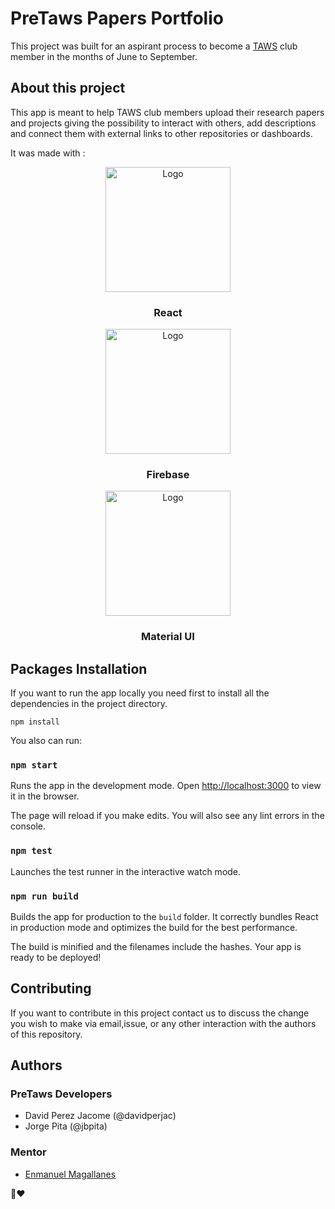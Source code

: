 
# PreTaws Papers Portfolio
This project was built for an aspirant process to become a [TAWS](https://www.taws.espol.edu.ec) club member in the months of June to September.


## About this project
This app is meant to help TAWS club members upload their research papers and projects giving the possibility to interact with others, add descriptions and connect them with external links to other repositories or dashboards.

It was made with : 

<p align="center">
  <a href="https://es.reactjs.org">
    <img src="https://upload.wikimedia.org/wikipedia/commons/thumb/4/47/React.svg/1200px-React.svg.png" alt="Logo" width="200" height="200">
  </a>

  <h3 align="center">React</h3>

  <p align="center">
  <a href="https://firebase.google.com">
    <img src="https://www.gstatic.com/devrel-devsite/prod/v1107947142dadf6449a2907ce0a39fab2989512ca62a8e88f40e576d91855aef/firebase/images/touchicon-180.png" alt="Logo" width="200" height="200">
  </a>

  <h3 align="center">Firebase</h3>

  <p align="center">
  <a href="https://mui.com/es/">
    <img src="https://cdn.worldvectorlogo.com/logos/material-ui-1.svg" alt="Logo" width="200" height="200">
  </a>

  <h3 align="center">Material UI</h3>


## Packages Installation
If you want to run the app locally you need first to install all the dependencies in the project directory.
```
npm install
```

You also can run:

### `npm start`

Runs the app in the development mode.
Open [http://localhost:3000](http://localhost:3000) to view it in the browser.

The page will reload if you make edits.
You will also see any lint errors in the console.

### `npm test`

Launches the test runner in the interactive watch mode.

### `npm run build`

Builds the app for production to the `build` folder.
It correctly bundles React in production mode and optimizes the build for the best performance.

The build is minified and the filenames include the hashes.
Your app is ready to be deployed!

## Contributing

If you want to contribute in this project contact us to discuss the change you wish to make via email,issue, or any other interaction with the authors of this repository.

## Authors

### PreTaws Developers
- David Perez Jacome (@davidperjac)
- Jorge Pita (@jbpita)

###  Mentor
- [Enmanuel Magallanes](https://github.com/enmanuel-mag)

🐢❤️

